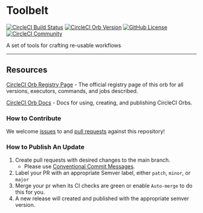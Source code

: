 # Toolbelt


[![CircleCI Build Status](https://circleci.com/gh/ankorstore/orb-toolbelt.svg?style=shield "CircleCI Build Status")](https://circleci.com/gh/ankorstore/orb-toolbelt) [![CircleCI Orb Version](https://badges.circleci.com/orbs/ankorstore/toolbelt.svg)](https://circleci.com/orbs/registry/orb/ankorstore/toolbelt) [![GitHub License](https://img.shields.io/badge/license-MIT-lightgrey.svg)](https://raw.githubusercontent.com/ankorstore/orb-toolbelt/master/LICENSE) [![CircleCI Community](https://img.shields.io/badge/community-CircleCI%20Discuss-343434.svg)](https://discuss.circleci.com/c/ecosystem/orbs)



A set of tools for crafting re-usable workflows

---

## Resources

[CircleCI Orb Registry Page](https://circleci.com/orbs/registry/orb/ankorstore/toolbelt) - The official registry page of this orb for all versions, executors, commands, and jobs described.

[CircleCI Orb Docs](https://circleci.com/docs/2.0/orb-intro/#section=configuration) - Docs for using, creating, and publishing CircleCI Orbs.

### How to Contribute

We welcome [issues](https://github.com/ankorstore/orb-toolbelt/issues) to and [pull requests](https://github.com/ankorstore/orb-toolbelt/pulls) against this repository!

### How to Publish An Update
1. Create pull requests with desired changes to the main branch.
    - Please use [Conventional Commit Messages](https://conventionalcommits.org/).
2. Label your PR with an appropriate Semver label, either `patch`, `minor`, or `major`
3. Merge your pr when its CI checks are green or enable `Auto-merge` to do this for you.
4. A new release will created and published with the appropriate semver version.
